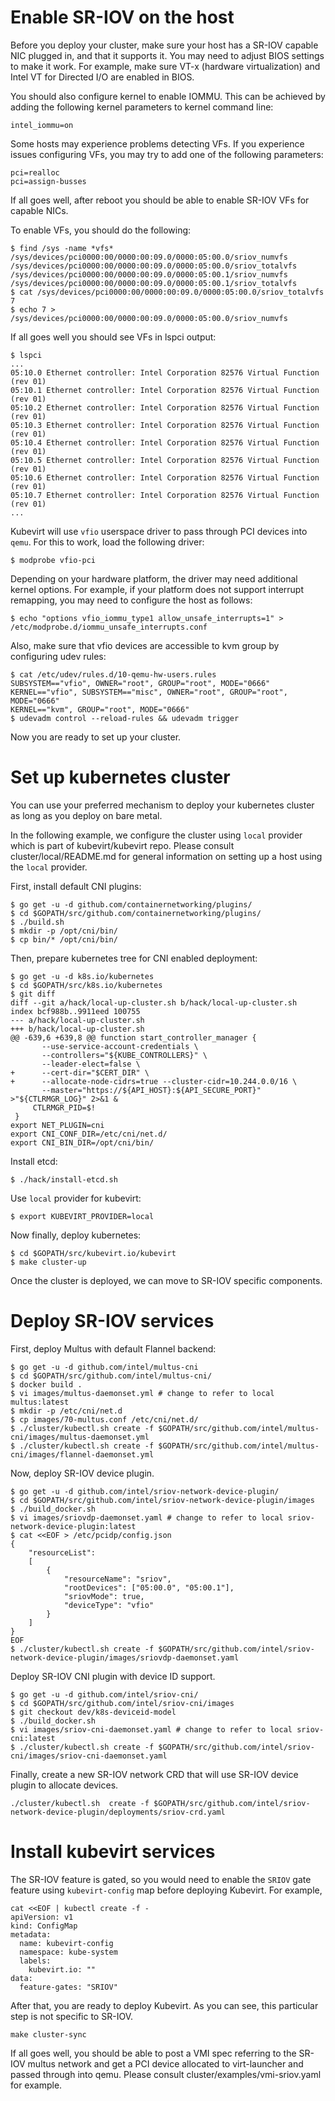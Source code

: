 # Enable SR-IOV on the host

Before you deploy your cluster, make sure your host has a SR-IOV capable NIC
plugged in, and that it supports it. You may need to adjust BIOS settings to
make it work. For example, make sure VT-x (hardware virtualization) and Intel
VT for Directed I/O are enabled in BIOS.

You should also configure kernel to enable IOMMU. This can be achieved by
adding the following kernel parameters to kernel command line:

```
intel_iommu=on
```

Some hosts may experience problems detecting VFs. If you experience issues
configuring VFs, you may try to add one of the following parameters:

```
pci=realloc
pci=assign-busses
```

If all goes well, after reboot you should be able to enable SR-IOV VFs for
capable NICs.

To enable VFs, you should do the following:
```
$ find /sys -name *vfs*
/sys/devices/pci0000:00/0000:00:09.0/0000:05:00.0/sriov_numvfs
/sys/devices/pci0000:00/0000:00:09.0/0000:05:00.0/sriov_totalvfs
/sys/devices/pci0000:00/0000:00:09.0/0000:05:00.1/sriov_numvfs
/sys/devices/pci0000:00/0000:00:09.0/0000:05:00.1/sriov_totalvfs
$ cat /sys/devices/pci0000:00/0000:00:09.0/0000:05:00.0/sriov_totalvfs
7
$ echo 7 > /sys/devices/pci0000:00/0000:00:09.0/0000:05:00.0/sriov_numvfs
```

If all goes well you should see VFs in lspci output:

```
$ lspci
...
05:10.0 Ethernet controller: Intel Corporation 82576 Virtual Function (rev 01)
05:10.1 Ethernet controller: Intel Corporation 82576 Virtual Function (rev 01)
05:10.2 Ethernet controller: Intel Corporation 82576 Virtual Function (rev 01)
05:10.3 Ethernet controller: Intel Corporation 82576 Virtual Function (rev 01)
05:10.4 Ethernet controller: Intel Corporation 82576 Virtual Function (rev 01)
05:10.5 Ethernet controller: Intel Corporation 82576 Virtual Function (rev 01)
05:10.6 Ethernet controller: Intel Corporation 82576 Virtual Function (rev 01)
05:10.7 Ethernet controller: Intel Corporation 82576 Virtual Function (rev 01)
...
```

Kubevirt will use `vfio` userspace driver to pass through PCI devices into
`qemu`. For this to work, load the following driver:

```
$ modprobe vfio-pci
```

Depending on your hardware platform, the driver may need additional kernel
options. For example, if your platform does not support interrupt remapping,
you may need to configure the host as follows:

```
$ echo "options vfio_iommu_type1 allow_unsafe_interrupts=1" > /etc/modprobe.d/iommu_unsafe_interrupts.conf
```

Also, make sure that vfio devices are accessible to kvm group by configuring udev rules:

```
$ cat /etc/udev/rules.d/10-qemu-hw-users.rules
SUBSYSTEM=="vfio", OWNER="root", GROUP="root", MODE="0666"
KERNEL=="vfio", SUBSYSTEM=="misc", OWNER="root", GROUP="root", MODE="0666"
KERNEL=="kvm", GROUP="root", MODE="0666"
$ udevadm control --reload-rules && udevadm trigger
```

Now you are ready to set up your cluster.

# Set up kubernetes cluster

You can use your preferred mechanism to deploy your kubernetes cluster as long
as you deploy on bare metal.

In the following example, we configure the cluster using `local` provider which
is part of kubevirt/kubevirt repo. Please consult cluster/local/README.md for
general information on setting up a host using the `local` provider.

First, install default CNI plugins:

```
$ go get -u -d github.com/containernetworking/plugins/
$ cd $GOPATH/src/github.com/containernetworking/plugins/
$ ./build.sh
$ mkdir -p /opt/cni/bin/
$ cp bin/* /opt/cni/bin/
```

Then, prepare kubernetes tree for CNI enabled deployment:

```
$ go get -u -d k8s.io/kubernetes
$ cd $GOPATH/src/k8s.io/kubernetes
$ git diff
diff --git a/hack/local-up-cluster.sh b/hack/local-up-cluster.sh
index bcf988b..9911eed 100755
--- a/hack/local-up-cluster.sh
+++ b/hack/local-up-cluster.sh
@@ -639,6 +639,8 @@ function start_controller_manager {
       --use-service-account-credentials \
       --controllers="${KUBE_CONTROLLERS}" \
       --leader-elect=false \
+      --cert-dir="$CERT_DIR" \
+      --allocate-node-cidrs=true --cluster-cidr=10.244.0.0/16 \
       --master="https://${API_HOST}:${API_SECURE_PORT}" >"${CTLRMGR_LOG}" 2>&1 &
     CTLRMGR_PID=$!
 }
export NET_PLUGIN=cni
export CNI_CONF_DIR=/etc/cni/net.d/
export CNI_BIN_DIR=/opt/cni/bin/
```

Install etcd:

```
$ ./hack/install-etcd.sh
```

Use `local` provider for kubevirt:

```
$ export KUBEVIRT_PROVIDER=local
```

Now finally, deploy kubernetes:

```
$ cd $GOPATH/src/kubevirt.io/kubevirt
$ make cluster-up
```

Once the cluster is deployed, we can move to SR-IOV specific components.

# Deploy SR-IOV services

First, deploy Multus with default Flannel backend:

```
$ go get -u -d github.com/intel/multus-cni
$ cd $GOPATH/src/github.com/intel/multus-cni/
$ docker build .
$ vi images/multus-daemonset.yml # change to refer to local multus:latest
$ mkdir -p /etc/cni/net.d
$ cp images/70-multus.conf /etc/cni/net.d/
$ ./cluster/kubectl.sh create -f $GOPATH/src/github.com/intel/multus-cni/images/multus-daemonset.yml
$ ./cluster/kubectl.sh create -f $GOPATH/src/github.com/intel/multus-cni/images/flannel-daemonset.yml
```

Now, deploy SR-IOV device plugin.

```
$ go get -u -d github.com/intel/sriov-network-device-plugin/
$ cd $GOPATH/src/github.com/intel/sriov-network-device-plugin/images
$ ./build_docker.sh
$ vi images/sriovdp-daemonset.yaml # change to refer to local sriov-network-device-plugin:latest
$ cat <<EOF > /etc/pcidp/config.json
{
    "resourceList":
    [
        {
            "resourceName": "sriov",
            "rootDevices": ["05:00.0", "05:00.1"],
            "sriovMode": true,
            "deviceType": "vfio"
        }
    ]
}
EOF
$ ./cluster/kubectl.sh create -f $GOPATH/src/github.com/intel/sriov-network-device-plugin/images/sriovdp-daemonset.yaml
```

Deploy SR-IOV CNI plugin with device ID support.

```
$ go get -u -d github.com/intel/sriov-cni/
$ cd $GOPATH/src/github.com/intel/sriov-cni/images
$ git checkout dev/k8s-deviceid-model
$ ./build_docker.sh
$ vi images/sriov-cni-daemonset.yaml # change to refer to local sriov-cni:latest
$ ./cluster/kubectl.sh create -f $GOPATH/src/github.com/intel/sriov-cni/images/sriov-cni-daemonset.yaml
```

Finally, create a new SR-IOV network CRD that will use SR-IOV device plugin to allocate devices.

```
./cluster/kubectl.sh  create -f $GOPATH/src/github.com/intel/sriov-network-device-plugin/deployments/sriov-crd.yaml
```

# Install kubevirt services

The SR-IOV feature is gated, so you would need to enable the `SRIOV` gate
feature using `kubevirt-config` map before deploying Kubevirt. For example,

```
cat <<EOF | kubectl create -f -
apiVersion: v1
kind: ConfigMap
metadata:
  name: kubevirt-config
  namespace: kube-system
  labels:
    kubevirt.io: ""
data:
  feature-gates: "SRIOV"
```

After that, you are ready to deploy Kubevirt. As you can see, this particular
step is not specific to SR-IOV.

```
make cluster-sync
```

If all goes well, you should be able to post a VMI spec referring to the SR-IOV
multus network and get a PCI device allocated to virt-launcher and passed
through into qemu. Please consult cluster/examples/vmi-sriov.yaml for example.
